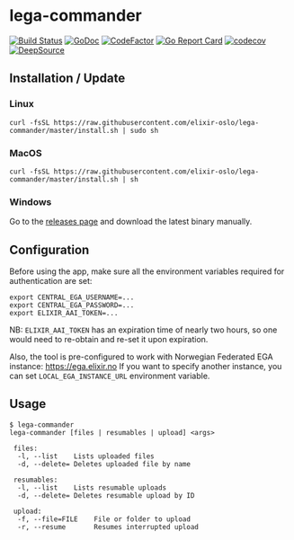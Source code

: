 # lega-commander
[![Build Status](https://github.com/elixir-oslo/lega-commander/workflows/Go/badge.svg)](https://github.com/elixir-oslo/lega-commander/actions)
[![GoDoc](https://godoc.org/github.com/elixir-oslo/lega-commander?status.svg)](https://pkg.go.dev/github.com/elixir-oslo/lega-commander?tab=subdirectories)
[![CodeFactor](https://www.codefactor.io/repository/github/elixir-oslo/lega-commander/badge)](https://www.codefactor.io/repository/github/elixir-oslo/lega-commander)
[![Go Report Card](https://goreportcard.com/badge/github.com/elixir-oslo/lega-commander)](https://goreportcard.com/report/github.com/elixir-oslo/lega-commander)
[![codecov](https://codecov.io/gh/elixir-oslo/lega-commander/branch/master/graph/badge.svg)](https://codecov.io/gh/elixir-oslo/lega-commander)
[![DeepSource](https://static.deepsource.io/deepsource-badge-light.svg)](https://deepsource.io/gh/elixir-oslo/lega-commander/?ref=repository-badge)

## Installation / Update

### Linux
```
curl -fsSL https://raw.githubusercontent.com/elixir-oslo/lega-commander/master/install.sh | sudo sh
```

### MacOS
```
curl -fsSL https://raw.githubusercontent.com/elixir-oslo/lega-commander/master/install.sh | sh
```

### Windows
Go to the [releases page](https://github.com/elixir-oslo/lega-commander/releases) and download the latest binary manually.

## Configuration
Before using the app, make sure all the environment variables required for authentication are set:

```
export CENTRAL_EGA_USERNAME=...
export CENTRAL_EGA_PASSWORD=...
export ELIXIR_AAI_TOKEN=...
```

NB: `ELIXIR_AAI_TOKEN` has an expiration time of nearly two hours, so one would need to re-obtain and re-set it upon expiration.

Also, the tool is pre-configured to work with Norwegian Federated EGA instance: https://ega.elixir.no 
If you want to specify another instance, you can set `LOCAL_EGA_INSTANCE_URL` environment variable. 

## Usage

```
$ lega-commander
lega-commander [files | resumables | upload] <args>

 files:
  -l, --list    Lists uploaded files
  -d, --delete= Deletes uploaded file by name

 resumables:
  -l, --list    Lists resumable uploads
  -d, --delete= Deletes resumable upload by ID

 upload:
  -f, --file=FILE    File or folder to upload
  -r, --resume       Resumes interrupted upload
```
